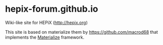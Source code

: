 # hepix-forum.github.io
Wiki-like site for HEPiX (http://hepix.org)

This site is based on materialize them by https://github.com/macrod68 that implements the [Materialize](http://materializecss.com) framework.
